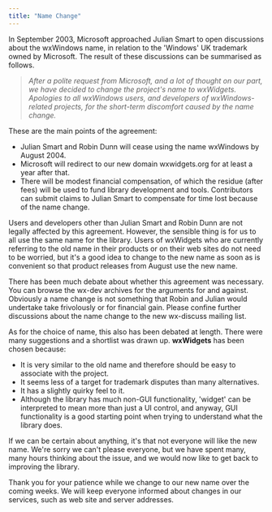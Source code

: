 ```yaml
---
title: "Name Change"
---
```


In September 2003, Microsoft approached Julian Smart to open discussions about
the wxWindows name, in relation to the 'Windows' UK trademark owned by
Microsoft. The result of these discussions can be summarised as follows.

> *After a polite request from Microsoft, and a lot of thought on our part, we
> have decided to change the project's name to wxWidgets. Apologies to all
> wxWindows users, and developers of wxWindows-related projects, for the
> short-term discomfort caused by the name change.*

These are the main points of the agreement:

* Julian Smart and Robin Dunn will cease using the name wxWindows by
  August 2004.
* Microsoft will redirect to our new domain wxwidgets.org for at least a year
  after that.
* There will be modest financial compensation, of which the residue (after
  fees) will be used to fund library development and tools. Contributors can
  submit claims to Julian Smart to compensate for time lost because of the name
  change.

Users and developers other than Julian Smart and Robin Dunn are not legally
affected by this agreement. However, the sensible thing is for us to all use
the same name for the library. Users of wxWidgets who are currently referring
to the old name in their products or on their web sites do not need to be
worried, but it's a good idea to change to the new name as soon as is
convenient so that product releases from August use the new name.

There has been much debate about whether this agreement was necessary. You can
browse the wx-dev archives for the arguments for and against. Obviously a name
change is not something that Robin and Julian would undertake take frivolously
or for financial gain. Please confine further discussions about the name change
to the new wx-discuss mailing list.

As for the choice of name, this also has been debated at length. There were
many suggestions and a shortlist was drawn up. **wxWidgets** has been chosen
because:

* It is very similar to the old name and therefore should be easy to associate
  with the project.
* It seems less of a target for trademark disputes than many alternatives.
* It has a slightly quirky feel to it.
* Although the library has much non-GUI functionality, 'widget' can be
  interpreted to mean more than just a UI control, and anyway, GUI
  functionality is a good starting point when trying to understand what the
  library does.

If we can be certain about anything, it's that not everyone will like the new
name. We're sorry we can't please everyone, but we have spent many, many hours
thinking about the issue, and we would now like to get back to improving the
library.

Thank you for your patience while we change to our new name over the coming
weeks. We will keep everyone informed about changes in our services, such as
web site and server addresses.